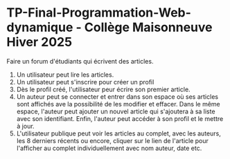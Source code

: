 # TP-Final-Programmation-Web-dynamique - Collège Maisonneuve Hiver 2025

Faire un forum d'étudiants qui écrivent des articles. 

1. Un utilisateur peut lire les articles.
2. Un utilisateur peut s'inscrire pour créer un profil
3. Dès le profil créé, l'utilisateur peur écrire son premier article.
4. Un auteur peut se connecter et entrer dans son espace où ses articles sont affichés ave la possibilité de les modifier
 et effacer. Dans le même espace, l'auteur peut ajouter un nouvel article qui s'ajoutera à sa liste avec son identifiant. Enfin, l'auteur peut accéder à son profil et le mettre à jour.
5. L'utilisateur publique peut voir les articles au complet, avec les auteurs, les 8 derniers récents ou encore, cliquer sur le lien de l'article pour l'afficher au complet individuellement avec nom auteur, date etc.

